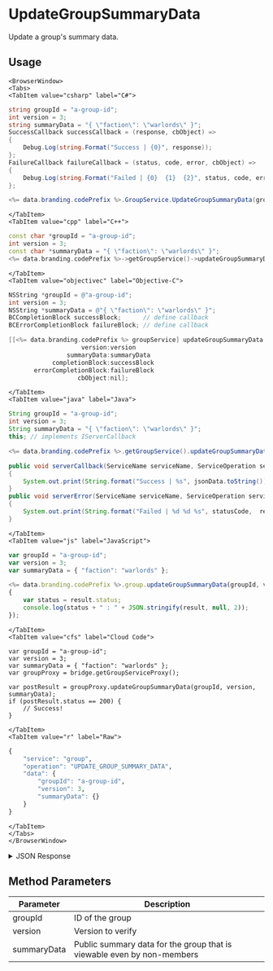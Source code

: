 # UpdateGroupSummaryData

Update a group's summary data.

<PartialServop service_name="group" operation_name="UPDATE_GROUP_SUMMARY_DATA" />

## Usage

```mdx-code-block
<BrowserWindow>
<Tabs>
<TabItem value="csharp" label="C#">
```

```csharp
string groupId = "a-group-id";
int version = 3;
string summaryData = "{ \"faction\": \"warlords\" }";
SuccessCallback successCallback = (response, cbObject) =>
{
    Debug.Log(string.Format("Success | {0}", response));
};
FailureCallback failureCallback = (status, code, error, cbObject) =>
{
    Debug.Log(string.Format("Failed | {0}  {1}  {2}", status, code, error));
};

<%= data.branding.codePrefix %>.GroupService.UpdateGroupSummaryData(groupId, version, summaryData, successCallback, failureCallback);
```

```mdx-code-block
</TabItem>
<TabItem value="cpp" label="C++">
```

```cpp
const char *groupId = "a-group-id";
int version = 3;
const char *summaryData = "{ \"faction\": \"warlords\" }";
<%= data.branding.codePrefix %>->getGroupService()->updateGroupSummaryData(groupId, version, summaryData, this);
```

```mdx-code-block
</TabItem>
<TabItem value="objectivec" label="Objective-C">
```

```objectivec
NSString *groupId = @"a-group-id";
int version = 3;
NSString *summaryData = @"{ \"faction\": \"warlords\" }";
BCCompletionBlock successBlock;      // define callback
BCErrorCompletionBlock failureBlock; // define callback

[[<%= data.branding.codePrefix %> groupService] updateGroupSummaryData:groupId
                    version:version
                summaryData:summaryData
            completionBlock:successBlock
       errorCompletionBlock:failureBlock
                   cbObject:nil];
```

```mdx-code-block
</TabItem>
<TabItem value="java" label="Java">
```

```java
String groupId = "a-group-id";
int version = 3;
String summaryData = "{ \"faction\": \"warlords\" }";
this; // implements IServerCallback

<%= data.branding.codePrefix %>.getGroupService().updateGroupSummaryData(groupId, version, summaryData, this);

public void serverCallback(ServiceName serviceName, ServiceOperation serviceOperation, JSONObject jsonData)
{
    System.out.print(String.format("Success | %s", jsonData.toString()));
}
public void serverError(ServiceName serviceName, ServiceOperation serviceOperation, int statusCode, int reasonCode, String jsonError)
{
    System.out.print(String.format("Failed | %d %d %s", statusCode,  reasonCode, jsonError.toString()));
}
```

```mdx-code-block
</TabItem>
<TabItem value="js" label="JavaScript">
```

```javascript
var groupId = "a-group-id";
var version = 3;
var summaryData = { "faction": "warlords" };

<%= data.branding.codePrefix %>.group.updateGroupSummaryData(groupId, version, summaryData, result =>
{
	var status = result.status;
	console.log(status + " : " + JSON.stringify(result, null, 2));
});
```

```mdx-code-block
</TabItem>
<TabItem value="cfs" label="Cloud Code">
```

```cfscript
var groupId = "a-group-id";
var version = 3;
var summaryData = { "faction": "warlords" };
var groupProxy = bridge.getGroupServiceProxy();

var postResult = groupProxy.updateGroupSummaryData(groupId, version, summaryData);
if (postResult.status == 200) {
    // Success!
}
```

```mdx-code-block
</TabItem>
<TabItem value="r" label="Raw">
```

```r
{
	"service": "group",
	"operation": "UPDATE_GROUP_SUMMARY_DATA",
	"data": {
		"groupId": "a-group-id",
		"version": 3,
		"summaryData": {}
	}
}
```

```mdx-code-block
</TabItem>
</Tabs>
</BrowserWindow>
```

<details>
<summary>JSON Response</summary>

```json
{
  "data": {
    "gameId": "12345",
    "groupId": "b7b590e0-0e27-47ef-8bf5-03a3b4e34475",
    "ownerId": "77ce8889-20b7-4d01-b248-e0beb747f1b4",
    "name": "myGroupName",
    "groupType": "newGroupType",
    "createdAt": 1561472696504,
    "updatedAt": 1561472926006,
    "members": {
      "77ce8889-20b7-4d01-b248-e0beb747f1b4": {
        "role": "OWNER",
        "attributes": {}
      }
    },
    "pendingMembers": {},
    "version": 4,
    "summaryData": {
      "new": "data"
    },
    "isOpenGroup": true,
    "defaultMemberAttributes": {},
    "memberCount": 1,
    "invitedPendingMemberCount": 0,
    "requestingPendingMemberCount": 0,
    "acl": {
      "member": 2,
      "other": 0
    }
  },
  "status": 200
}
```
</details>

## Method Parameters
Parameter | Description
--------- | -----------
groupId | ID of the group 
version | Version to verify 
summaryData | Public summary data for the group that is viewable even by non-members 


